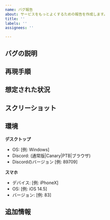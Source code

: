 ```yaml
---
name: バグ報告
about: サービスをもっとよくするための報告を作成します。
title: ''
labels: ''
assignees: ''

---
```


## バグの説明
<!-- バグの情報について判りやすい説明。-->

## 再現手順
<!--
バグの再現手順。
1. ○○を実行する
2. ○○の××を押す
3. ○○をもう一度実行する
-->

## 想定された状況
<!-- バグがなかったらどうなっていたかの説明。 -->

## スクリーショット
<!-- バグのスクリーンショット。（任意） -->

## 環境 
<!-- バグを再現できた環境。
-->
**デスクトップ**
 - OS: [例: Windows]
 - Discord: (通常版|Canary|PTB|ブラウザ)
 - Discordのバージョン [例: 89709]

**スマホ**
 - デバイス: [例: iPhoneX]
 - OS: [例: iOS 14.5]
 - バージョン: [例: 83]

## 追加情報
<!-- もし追加の情報があれば書いてください。 -->
